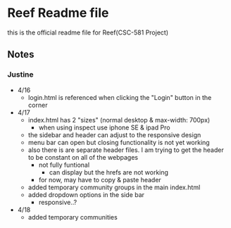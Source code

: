 # Reef Readme file 
this is the official readme file for Reef(CSC-581 Project)

## Notes

### Justine
- 4/16
	- login.html is referenced when clicking the "Login" button in the corner
- 4/17
	- index.html has 2 "sizes" (normal desktop & max-width: 700px)
		- when using inspect use iphone SE & ipad Pro
	- the sidebar and header can adjust to the responsive design
	- menu bar can open but closing functionality is not yet working
	- also there is are separate header files. I am trying to get the header to be constant on all of the webpages
		- not fully funtional
			- can display but the hrefs are not working
		- for now, may have to copy & paste header
	- added temporary community groups in the main index.html
	- added dropdown options in the side bar
		- responsive..?
- 4/18
	- added temporary communities